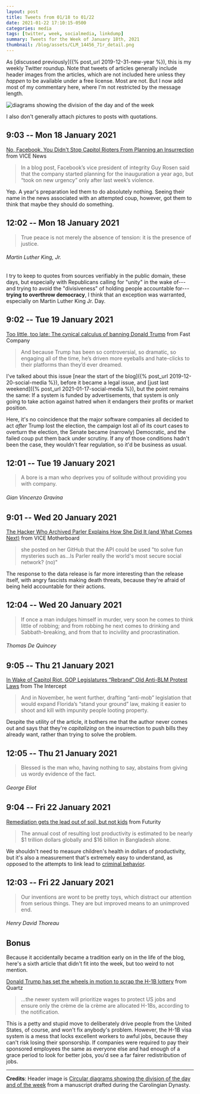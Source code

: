 ```yaml
---
layout: post
title: Tweets from 01/18 to 01/22
date: 2021-01-22 17:10:15-0500
categories: media
tags: [twitter, week, socialmedia, linkdump]
summary: Tweets for the Week of January 18th, 2021
thumbnail: /blog/assets/CLM_14456_71r_detail.png
---
```


As [discussed previously]({% post_url 2019-12-31-new-year %}), this is my weekly Twitter roundup.  Note that tweets of articles generally include header images from the articles, which are not included here unless they *happen* to be available under a free license.  Most are not.  But I now add most of my commentary here, where I'm not restricted by the message length.

![diagrams showing the division of the day and of the week](/blog/assets/CLM_14456_71r_detail.png "diagrams showing the division of the day and of the week")

I also don't generally attach pictures to posts with quotations.

## 9:03 -- Mon 18 January 2021

[<i class="fab fa-twitter-square"></i>](https://twitter.com/jcolag/status/1351168213736853504) [No, Facebook, You Didn't Stop Capitol Rioters From Planning an Insurrection](https://www.vice.com/en/article/v7mpd4/no-facebook-you-didnt-stop-capitol-rioters-from-planning-an-insurrection) from VICE News

 > In a blog post, Facebook’s vice president of integrity Guy Rosen said that the company started planning for the inauguration a year ago, but “took on new urgency” only after last week’s violence.

Yep.  A year's preparation led them to do absolutely nothing.  Seeing their name in the news associated with an attempted coup, however, got them to think that maybe they should do something.

## 12:02 -- Mon 18 January 2021

[<i class="fab fa-twitter"></i>](https://twitter.com/jcolag/status/1351213260880666624)

 > True peace is not merely the absence of tension: it is the presence of justice.

###### Martin Luther King, Jr.

I try to keep to quotes from sources verifiably in the public domain, these days, but especially with Republicans calling for "unity" in the wake of---and trying to avoid the "divisiveness" of holding people accountable for---**trying to overthrow democracy**, I think that an exception was warranted, especially on Martin Luther King Jr. Day.

## 9:02 -- Tue 19 January 2021

[<i class="fab fa-twitter-square"></i>](https://twitter.com/jcolag/status/1351530350086819840) [Too little, too late: The cynical calculus of banning Donald Trump](https://www.fastcompany.com/90593503/too-little-too-late-the-cynical-calculus-of-banning-donald-trump) from Fast Company

 > And because Trump has been so controversial, so dramatic, so engaging all of the time, he’s driven more eyeballs and hate-clicks to their platforms than they’d ever dreamed.

I've talked about this issue [near the start of the blog]({% post_url 2019-12-20-social-media %}), before it became a legal issue, and [just last weekend]({% post_url 2021-01-17-social-media %}), but the point remains the same:  If a system is funded by advertisements, that system is only going to take action against hatred when it endangers their profits or market position.

Here, it's no coincidence that the major software companies all decided to act *after* Trump lost the election, the campaign lost all of its court cases to overturn the election, the Senate became (narrowly) Democratic, and the failed coup put them back under scrutiny.  If any of those conditions hadn't been the case, they wouldn't fear regulation, so it'd be business as usual.

## 12:01 -- Tue 19 January 2021

[<i class="fab fa-twitter"></i>](https://twitter.com/jcolag/status/1351575396987363329)

 > A bore is a man who deprives you of solitude without providing you with company.

###### Gian Vincenzo Gravina

## 9:01 -- Wed 20 January 2021

[<i class="fab fa-twitter-square"></i>](https://twitter.com/jcolag/status/1351892486239744001) [The Hacker Who Archived Parler Explains How She Did It (and What Comes Next)](https://www.vice.com/en/article/n7vqew/the-hacker-who-archived-parler-explains-how-she-did-it-and-what-comes-next) from VICE Motherboard

 > she posted on her GitHub that the API could be used "to solve fun mysteries such as...Is Parler really the world's most secure social network? (no)"

The response to the data release is far more interesting than the release itself, with angry fascists making death threats, because they're afraid of being held accountable for their actions.

## 12:04 -- Wed 20 January 2021

[<i class="fab fa-twitter"></i>](https://twitter.com/jcolag/status/1351938539961761792)

 > If once a man indulges himself in murder, very soon he comes to think little of robbing; and from robbing he next comes to drinking and Sabbath-breaking, and from that to incivility and procrastination.

###### Thomas De Quincey

## 9:05 -- Thu 21 January 2021

[<i class="fab fa-twitter-square"></i>](https://twitter.com/jcolag/status/1352255881052884993) [In Wake of Capitol Riot, GOP Legislatures “Rebrand” Old Anti-BLM Protest Laws](https://theintercept.com/2021/01/12/capitol-riot-anti-protest-blm-laws/) from The Intercept

 > And in November, he went further, drafting “anti-mob” legislation that would expand Florida’s “stand your ground” law, making it easier to shoot and kill with impunity people looting property.

Despite the utility of the article, it bothers me that the author never comes out and says that they're *capitalizing* on the insurrection to push bills they already want, rather than trying to solve the problem.

## 12:05 -- Thu 21 January 2021

[<i class="fab fa-twitter"></i>](https://twitter.com/jcolag/status/1352301179313635331)

 > Blessed is the man who, having nothing to say, abstains from giving us wordy evidence of the fact.

###### George Eliot

## 9:04 -- Fri 22 January 2021

[<i class="fab fa-twitter-square"></i>](https://twitter.com/jcolag/status/1352618017037766661) [Remediation gets the lead out of soil, but not kids](https://www.futurity.org/lead-remediation-soil-children-2502282-2/) from Futurity

 > The annual cost of resulting lost productivity is estimated to be nearly $1 trillion dollars globally and $16 billion in Bangladesh alone.

We shouldn't need to measure children's health in dollars of productivity, but it's also a measurement that's extremely easy to understand, as opposed to the attempts to link lead to [criminal behavior](https://en.wikipedia.org/wiki/Lead%E2%80%93crime_hypothesis).

## 12:03 -- Fri 22 January 2021

[<i class="fab fa-twitter"></i>](https://twitter.com/jcolag/status/1352663063774851078)

 > Our inventions are wont to be pretty toys, which distract our attention from serious things. They are but improved means to an unimproved end.

###### Henry David Thoreau

## Bonus

Because it accidentally became a tradition early on in the life of the blog, here's a sixth article that didn't fit into the week, but too weird to not mention.

<i class="fas fa-square"></i> [Donald Trump has set the wheels in motion to scrap the H-1B lottery](https://qz.com/india/1955260/trump-moves-to-scrap-h-1b-lottery-days-before-biden-takes-office/) from Quartz

 > ...the newer system will prioritize wages to protect US jobs and ensure only the crème de la crème are allocated H-1Bs, according to the notification.

This is a petty and stupid move to deliberately drive people from the United States, of course, and won't fix anybody's problem.  However, the H-1B visa system is a mess that locks excellent workers to awful jobs, because they can't risk losing their sponsorship.  If companies were required to pay their sponsored employees the same as everyone else and had enough of a grace period to look for better jobs, you'd see a far fairer redistribution of jobs.

* * *

**Credits**:  Header image is [Circular diagrams showing the division of the day and of the week](https://en.wikipedia.org/wiki/Week#/media/File:CLM_14456_71r_detail.jpg) from a manuscript drafted during the Carolingian Dynasty.
